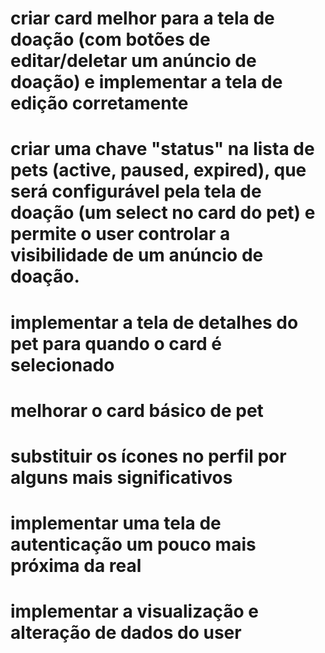 # criar card melhor para a tela de doação (com botões de editar/deletar um anúncio de doação) e implementar a tela de edição corretamente
# criar uma chave "status" na lista de pets (active, paused, expired), que será configurável pela tela de doação (um select no card do pet) e permite o user controlar a visibilidade de um anúncio de doação.
# implementar a tela de detalhes do pet para quando o card é selecionado
# melhorar o card básico de pet
# substituir os ícones no perfil por alguns mais significativos 
# implementar uma tela de autenticação um pouco mais próxima da real
# implementar a visualização e alteração de dados do user